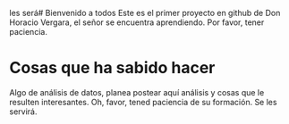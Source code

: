  les será# Bienvenido a todos
Este es el primer proyecto en github de Don Horacio Vergara, el señor se encuentra aprendiendo. Por favor, tener paciencia.

# Cosas que ha sabido hacer
Algo de análisis de datos, planea postear aquí análisis y cosas que le resulten interesantes. Oh, favor, tened paciencia de su formación. Se les servirá.
